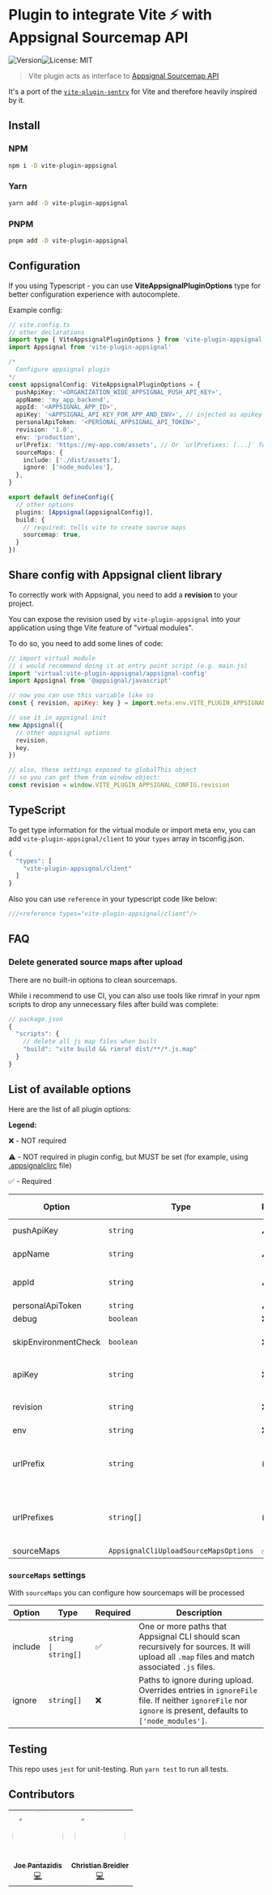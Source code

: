# Plugin to integrate Vite ⚡️ with Appsignal Sourcemap API

![Version](https://img.shields.io/npm/v/vite-plugin-appsignal)![License: MIT](https://img.shields.io/badge/License-MIT-yellow.svg)

> Vite plugin acts as interface to [Appsignal Sourcemap API](https://docs.appsignal.com/api/sourcemaps.html)

It's a port of the [`vite-plugin-sentry`](https://github.com/ikenfin/vite-plugin-sentry) for Vite and therefore heavily inspired by it.

## Install

### NPM

```bash
npm i -D vite-plugin-appsignal
```

### Yarn

```bash
yarn add -D vite-plugin-appsignal
```

### PNPM

```bash
pnpm add -D vite-plugin-appsignal
```

## Configuration

If you using Typescript - you can use **ViteAppsignalPluginOptions** type for better configuration experience with autocomplete.

Example config:

```typescript
// vite.config.ts
// other declarations
import type { ViteAppsignalPluginOptions } from 'vite-plugin-appsignal'
import Appsignal from 'vite-plugin-appsignal'

/*
  Configure appsignal plugin
*/
const appsignalConfig: ViteAppsignalPluginOptions = {
  pushApiKey: '<ORGANIZATION_WIDE_APPSIGNAL_PUSH_API_KEY>',
  appName: 'my_app_backend',
  appId: '<APPSIGNAL_APP_ID>',
  apiKey: '<APPSIGNAL_API_KEY_FOR_APP_AND_ENV>', // injected as apiKey into import.meta.env.VITE_PLUGIN_APPSIGNAL_CONFIG
  personalApiToken: '<PERSONAL_APPSIGNAL_API_TOKEN>',
  revision: '1.0',
  env: 'production',
  urlPrefix: 'https://my-app.com/assets', // Or `urlPrefixes: [...]` for multiple source files under different domains/prefixes
  sourceMaps: {
    include: ['./dist/assets'],
    ignore: ['node_modules'],
  },
}

export default defineConfig({
  // other options
  plugins: [Appsignal(appsignalConfig)],
  build: {
    // required: tells vite to create source maps
    sourcemap: true,
  }
})
```

## Share config with Appsignal client library

To correctly work with Appsignal, you need to add a **revision** to your project.

You can expose the revision used by `vite-plugin-appsignal` into your application using thge Vite feature of "virtual modules".

To do so, you need to add some lines of code:

```javascript
// import virtual module
// i would recommend doing it at entry point script (e.g. main.js)
import 'virtual:vite-plugin-appsignal/appsignal-config'
import Appsignal from '@appsignal/javascript'

// now you can use this variable like so
const { revision, apiKey: key } = import.meta.env.VITE_PLUGIN_APPSIGNAL_CONFIG;

// use it in appsignal init
new Appsignal({
  // other appsignal options
  revision,
  key,
})

// also, these settings exposed to globalThis object
// so you can get them from window object:
const revision = window.VITE_PLUGIN_APPSIGNAL_CONFIG.revision
```

## TypeScript

To get type information for the virtual module or import meta env, you can add `vite-plugin-appsignal/client` to your `types` array in tsconfig.json.

```javascript
{
  "types": [
    "vite-plugin-appsignal/client"
  ]
}
```

Also you can use `reference` in your typescript code like below:

```javascript
///<reference types="vite-plugin-appsignal/client"/>
```

## FAQ

### Delete generated source maps after upload

There are no built-in options to clean sourcemaps.

While i recommend to use CI, you can also use tools like rimraf in your npm scripts to drop any unnecessary files after build was complete:

```javascript
// package.json
{
  "scripts": {
    // delete all js map files when built
    "build": "vite build && rimraf dist/**/*.js.map"
  }
}
```

## List of available options

Here are the list of all plugin options:

**Legend:**

❌ - NOT required

⚠️ - NOT required in plugin config, but MUST be set (for example, using [.appsignalclirc](https://docs.appsignal.io/product/cli/configuration/#configuration-file) file)

✅ - Required

| Option               | Type                                  | Required | Default value  | Description                                                                                                                                                                                                                                               |
| -------------------- | ------------------------------------- | -------- | -------------- | --------------------------------------------------------------------------------------------------------------------------------------------------------------------------------------------------------------------------------------------------------- |
| pushApiKey           | `string`                              | ⚠️        |                | The organization-wide authentication token to use for all communication with Appsignal.                                                                                                                                                                   |
| appName              | `string`                              | ⚠️        |                | The slug of the Appsignal project associated with the app.                                                                                                                                                                                                |
| appId                | `string`                              | ⚠️        |                | The app ID for this specific app and environment in Appsignal. Visible in the Appsignal Dashboard URL (directly after `/sites/`)                                                                                                                          |
| personalApiToken     | `string`                              | ⚠️        |                | Personal Appsignal API token. Can be retrieved [here](https://appsignal.com/users/edit)                                                                                                                                                                   |
| debug                | `boolean`                             | ❌        | `false`        | Show debug messages during run                                                                                                                                                                                                                            |
| skipEnvironmentCheck | `boolean`                             | ❌        | `false`        | By default plugin will be enabled only for production builds. Set this option to `true` to skip environment checks                                                                                                                                        |
| apiKey               | `string`                              | ❌        |                | The API key token for this specific app and environment. Will be injected as `import.meta.env.VITE_PLUGIN_APPSIGNAL_CONFIG.apiKey`                                                                                                                        |
| revision             | `string`                              | ❌        |                | Unique name for revision. Defaults to short commit SHA from git (requires access to GIT and root directory to be repo)                                                                                                                                    |
| env                  | `string`                              | ❌        | `'production'` | Environment value for build                                                                                                                                                                                                                               |
| urlPrefix            | `string`                              | (✅)      |                | URL prefix to add to the beginning of all filenames. You might want to set this to the full URL. This is also useful if your files are stored in a sub folder. eg: `url-prefix 'https://my-app.com/static/js'`. Can be overriden by setting `urlPrefixes` |
| urlPrefixes          | `string[]`                            | (✅)      |                | URL prefixes to add to the beginning of all filenames. You might want to set this to the full URL. This is also useful if your files are stored in a sub folder. eg: `url-prefix 'https://my-app.com/static/js'`. Overrides setting `urlPrefix`           |
| sourceMaps           | `AppsignalCliUploadSourceMapsOptions` | ✅        |                | Sourcemaps settings, see details below                                                                                                                                                                                                                    |

### `sourceMaps` settings

With `sourceMaps` you can configure how sourcemaps will be processed

| Option  | Type                    | Required | Description                                                                                                                                             |
| ------- | ----------------------- | -------- | ------------------------------------------------------------------------------------------------------------------------------------------------------- |
| include | `string    \| string[]` | ✅        | One or more paths that Appsignal CLI should scan recursively for sources. It will upload all `.map` files and match associated `.js` files.             |
| ignore  | `string[]`              | ❌        | Paths to ignore during upload. Overrides entries in `ignoreFile` file. If neither `ignoreFile` nor `ignore` is present, defaults to `['node_modules']`. |

## Testing

This repo uses `jest` for unit-testing. Run `yarn test` to run all tests.

## Contributors

<table>
  <tr>
    <td align="center">
      <a href="https://joepantazidis.me">
        <img src="https://avatars.githubusercontent.com/u/31014018?v=4" width="100px;" style="border-radius: 50%;" alt=""/><br />
        <sub><b>Joe Pantazidis</b></sub>
      </a><br />
      <a href="https://github.com/pantajoe/vite-plugin-appsignal/commits?author=pantajoe" title="Code">💻</a>
    </td>
    <td align="center">
      <a href="https://github.com/webgyver">
        <img src="https://avatars.githubusercontent.com/u/1511497?v=4" width="100px;" style="border-radius: 50%;" alt=""/><br />
        <sub><b>Christian Breidler</b></sub>
      </a><br />
      <a href="https://github.com/pantajoe/vite-plugin-appsignal/commits?author=webgyver" title="Code">💻</a>
    </td>
  </tr>
</table>
